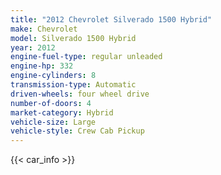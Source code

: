 ```yaml
---
title: "2012 Chevrolet Silverado 1500 Hybrid"
make: Chevrolet
model: Silverado 1500 Hybrid
year: 2012
engine-fuel-type: regular unleaded
engine-hp: 332
engine-cylinders: 8
transmission-type: Automatic
driven-wheels: four wheel drive
number-of-doors: 4
market-category: Hybrid
vehicle-size: Large
vehicle-style: Crew Cab Pickup
---
```


{{< car_info >}}
